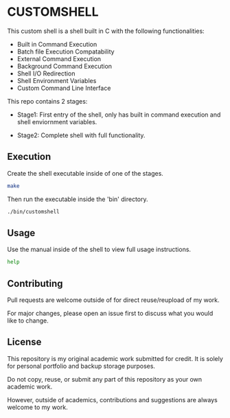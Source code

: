 # CUSTOMSHELL

This custom shell is a shell built in C with the following functionalities:

- Built in Command Execution
- Batch file Execution Compatability
- External Command Execution
- Background Command Execution
- Shell I/O Redirection
- Shell Environment Variables
- Custom Command Line Interface

This repo contains 2 stages:

- Stage1: First entry of the shell, only has built in command execution and shell enviornment variables.

- Stage2: Complete shell with full functionality.

## Execution

Create the shell executable inside of one of the stages.

```bash
make
```

Then run the executable inside the 'bin' directory.

```bash
./bin/customshell
```

## Usage

Use the manual inside of the shell to view full usage instructions.

```bash
help
```

## Contributing

Pull requests are welcome outside of for direct reuse/reupload of my work. 

For major changes, please open an issue first to discuss what you would like to change.

## License

This repository is my original academic work submitted for credit. It is solely for personal portfolio and backup storage purposes.

Do not copy, reuse, or submit any part of this repository as your own academic work.

However, outside of academics, contributions and suggestions are always welcome to my work.

